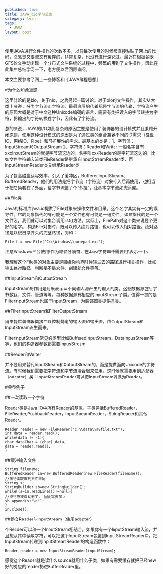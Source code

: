 ```yaml
---
published: true
title: JAVA_bio学习总结
category: learn
tags: 
  - JAVA
layout: post

---
```

使用JAVA进行文件操作的次数不多，以前每次使用的时候都直接粘贴了网上的代码，总感觉又要流又有缓存的，非常复杂，也没有进行深究过。最近在根据谷歌GFS论文手动复现一个分布式文件系统的过程中，频繁的用到了文件操作，因此在此集中总结学习一下，也方便以后回顾查阅。

本文主要参考了网上一些博客和《JAVA编程思想》

#为什么如此迷惑

这里讨论的是bio，关于nio，之后另起一篇讨论。对于bio的文件操作，其实从大类上来说，分为字节流和字符流。最最底层的传输都是字节流的传输，字符流产生的原因大概是对于中文这种Unicode编码的语言，需要有类把读入的字节转换为字符，把输出的字符转换成字节，因此有了字符流。

总的来说，JAVA的I/O如此复杂的原因主要是使用了装饰器的设计模式并且兼顾开闭原则，使用这种设计模式的原因是为了通过类的组合兼容不同的IO需求（磁盘IO、网络IO、Pipe）和可扩展性的需求。最基本的类是：1、字节流：InputStream和OutputStream 2、字符流：Reader和Writer
一般名字含有xxxInputStream的就是字节流这边的，名字叫xxxReader的是字符流这边的。比如文件字符输入流类FileReader是继承自InputStreamReader类，而InputStreamReader类又继承Reader类

为了提高磁盘读写效率，引入了缓冲区，BufferedInputStream、BufferedReader，他们的用法是把字节流（字符流）对象传入后再使用，也相当于把它俩套在了外面，给字节流装了个“外挂”，让基本字节流如虎添翼。

##File类

Java的标准库java.io提供了File对象来操作文件和目录。这个名字其实有一定的误导性，它的对象指代的有可能是一个文件也有可能是一组文件。如果指代的是一个文件及，我们就可以对集合调用list()方法。实际上，FilePath对这个类来说是个更好的名字。
构造File对象时，既可以传入绝对路径，也可以传入相对路径。绝对路径是以根目录开头的完整路径，例如：

    File f = new File("C:\\Windows\\notepad.exe");

注意Windows平台使用\作为路径分隔符，在Java字符串中需要用\\表示一个\

我理解这个File类的对象主要是围绕你构造时候输进去的路径进行相关操作，比如输出绝对路径、判断是不是文件、创建新文件等等。

##InputStream和OutputStream

InputStream的作用是用来表示从不同输入源产生的输入的类。这些数据源包括字节数组、文件、管道等等，每种数据源有相应的InputStream子类。值得一提的是FilterInputStream也属于InputStream，为装饰器类提供基类。

##FilterInputStream和FilterOutputStream

用来提供装饰器类接口以控制特定的输入流和输出流。由OutputStream和InputStream派生而来。

FilterInputStream常见的类型比如BufferedInputStream、DataInpusStream等等，他们的构造器参数都需要InpusStream

##Reader和Writer

并不是用来替代InputStream和OutputStream的，而是提供面向Unicode的字符流。有时候我们需要把字符流和字节流混合起来使用，这时候就需要用到适配器（adapter）类：InputStreamReader可以把InputStream转换为Reader。

#典型例子

##一次读取一个字符

Reader类是Java IO中所有Reader的基类。子类包括BufferedReader，FileReader,PushbackReader，InputStreamReader，StringReader和其他Reader。

    Reader reader = new FileReader("c:\\data\\myfile.txt"); 
    int data = reader.read();
    while(data != -1){
    char dataChar = (char) data;
    data = reader.read();
    }

##缓冲输入文件

    String filename;
    BufferedReader in=new BufferedReader(new FileReader(filename));
    //按行读取直到文件末尾
    String s;
    StringBuilder sb=new StringBuilder();
    while((s=in.readLine())!=null){
    //换行符被自动删了， 因此需要加上
    sb.append(s+"\n");
    }
    in.close();

##整合Reader与InputStream（使用adapter）

个Reader可以和一个InputStream相结合。如果你有一个InputStream输入流，并且想从其中读取字符，可以把这个InputStream包装到InputStreamReader中。把InputStream传递到InputStreamReader的构造函数中：
    
    Reader reader = new InputStreamReader(inputStream);

感觉这个Reader就是读什么source就用什么子类，如果有需要缓存就把已经new好的对应的reader扔进BufferReader里。

